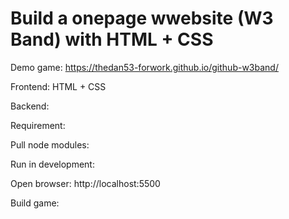 # Build a onepage wwebsite (W3 Band) with HTML + CSS

Demo game: https://thedan53-forwork.github.io/github-w3band/

Frontend: HTML + CSS

Backend: 

Requirement: 

Pull node modules: 

Run in development: 

Open browser: http://localhost:5500

Build game: 
